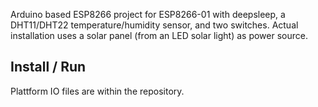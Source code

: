 Arduino based ESP8266 project for ESP8266-01 with deepsleep, a DHT11/DHT22 temperature/humidity sensor, and two switches.
Actual installation uses a solar panel (from an LED solar light) as power source.

## Install / Run 
Plattform IO files are within the repository.
